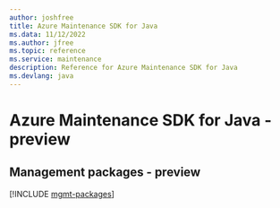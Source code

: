 ```yaml
---
author: joshfree
title: Azure Maintenance SDK for Java
ms.data: 11/12/2022
ms.author: jfree
ms.topic: reference
ms.service: maintenance
description: Reference for Azure Maintenance SDK for Java
ms.devlang: java
---
```

# Azure Maintenance SDK for Java - preview

## Management packages - preview
[!INCLUDE [mgmt-packages](maintenance-mgmt-index.md)]